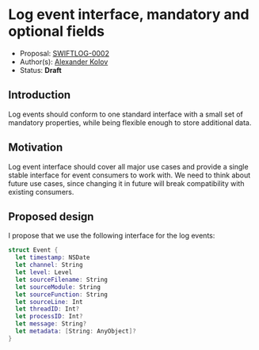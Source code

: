 # Log event interface, mandatory and optional fields

* Proposal: [SWIFTLOG-0002](https://github.com/akolov/swift-logging/blob/master/proposals/0002-event-interface.md)
* Author(s): [Alexander Kolov](https://github.com/akolov)
* Status: **Draft**

## Introduction

Log events should conform to one standard interface with a small set of mandatory properties, while being flexible enough to store additional data.

## Motivation

Log event interface should cover all major use cases and provide a single stable interface for event consumers to work with.
We need to think about future use cases, since changing it in future will break compatibility with existing consumers.

## Proposed design

I propose that we use the following interface for the log events:

```swift
struct Event {
  let timestamp: NSDate
  let channel: String
  let level: Level
  let sourceFilename: String
  let sourceModule: String
  let sourceFunction: String
  let sourceLine: Int
  let threadID: Int?
  let processID: Int?
  let message: String?
  let metadata: [String: AnyObject]?
}
```

